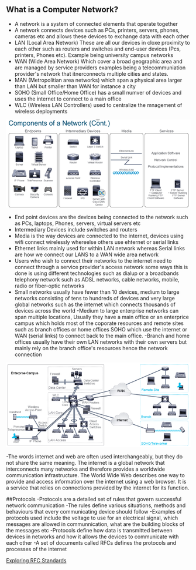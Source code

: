 ## What is a Computer Network?
- A network is a system of connected elements that operate together
- A network connects devices such as PCs, printers, servers, phones, cameras etc and allows these devices to exchange data with each other
- LAN (Local Area Network) These are all our devices in cloxe proximity to each other such as routers and switches and end-user devices (Pcs, printers, Phones etc). Example being university campus networks
- WAN (Wide Area Network) Which cover a broad geographic area and are managed by service providers examples being a telecommuniation provider's network that itnerconnects multiple cities and states.
- MAN (Metropolitian area networks) which span a physical area larger than LAN but smaller than WAN for instance a city
- SOHO (Small Office/Home Office) has a small numver of devices and uses the internet to connect to a main office
- WLC (Wireless LAN Controllers) used to centralize the mnagement of wireless deployments
  
![Components of a network](Components-of-a-Network.png)

- End point devices are the devices being connected to the network such as PCs, laptops, Phones, servers, virtual servers etc
- Intermediary Devices include switches and routers
- Media is the way devices are connected to the internet, devices using wifi connect wirelessly whereelse others use ehternet or serial links
- Ethernet links mainly used for within LAN network whereas Serial links are how we connect our LANS to a WAN wide area network
- Users who wish to connect their networks to the internet need to connect through a service provider's access network some ways this is done is using different technologies such as dialup or a broadbands telephony network such as ADSL networks, cable networks, mobile, radio or fiber-optic networks
- Small networks usually have fewer than 10 devices, medium to large networks consisting of tens to hundreds of devices and very large global networks such as the internet which connects thousands of devices across the world
-Medium to large enterprise networks can span multiple locations, Usually they have a main office or an enterprice campus which holds most of the coporate resources and remote sites such as branch offices or home offices SOHO which use the internet or WAN (serial links) to connect back to the main office.
-Branch and home offices usually have their own LAN networks with their own servers but mainly rely on the branch office's resources hence the network connection


![Cisco Enterprise Architecture Model](Cisco-Enterprise-Architecture-Model.png)

-The words internet and web are often used interchangeably, but they do not share the same meaning. The internet is a global network that interconnects many networks and therefore provides a worldwide communication infrastructure. The World Wide Web describes one way to provide and access information over the internet using a web browser. It is a service that relies on connections provided by the internet for its function.

##Protocols
-Protocols are a detailed set of rules that govern successful network communication
-The rules define various situations, methods and behaviours that every communicating device should follow
-Examples of protocols used include the voltage to use for an electrical signal, which messages are allowed in communnication, what are the building blocks of the messages etc
-Protocols define how data is transmitted between devices in networks and how it allows the devices to communicate with each other
-A set of documents called RFCs defines the protocols and processes of the internet

[Exploring RFC Standards](Exploring-RFC-Standards.pdf)
